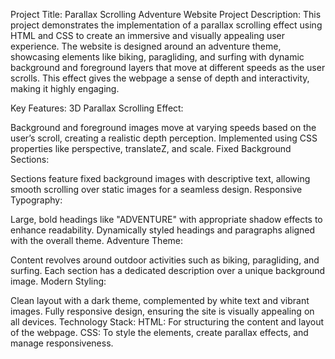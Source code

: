 Project Title: Parallax Scrolling Adventure Website
Project Description:
This project demonstrates the implementation of a parallax scrolling effect using HTML and CSS to create an immersive and visually appealing user experience. The website is designed around an adventure theme, showcasing elements like biking, paragliding, and surfing with dynamic background and foreground layers that move at different speeds as the user scrolls. This effect gives the webpage a sense of depth and interactivity, making it highly engaging.

Key Features:
3D Parallax Scrolling Effect:

Background and foreground images move at varying speeds based on the user’s scroll, creating a realistic depth perception.
Implemented using CSS properties like perspective, translateZ, and scale.
Fixed Background Sections:

Sections feature fixed background images with descriptive text, allowing smooth scrolling over static images for a seamless design.
Responsive Typography:

Large, bold headings like "ADVENTURE" with appropriate shadow effects to enhance readability.
Dynamically styled headings and paragraphs aligned with the overall theme.
Adventure Theme:

Content revolves around outdoor activities such as biking, paragliding, and surfing.
Each section has a dedicated description over a unique background image.
Modern Styling:

Clean layout with a dark theme, complemented by white text and vibrant images.
Fully responsive design, ensuring the site is visually appealing on all devices.
Technology Stack:
HTML: For structuring the content and layout of the webpage.
CSS: To style the elements, create parallax effects, and manage responsiveness.
